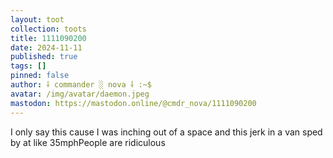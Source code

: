 ```yaml
---
layout: toot
collection: toots
title: 1111090200
date: 2024-11-11
published: true
tags: []
pinned: false
author: ⸸ commander ░ nova ⸸ :~$
avatar: /img/avatar/daemon.jpeg
mastodon: https://mastodon.online/@cmdr_nova/1111090200
---
```


I only say this cause I was inching out of a space and this jerk in a van sped by at like 35mphPeople are ridiculous

